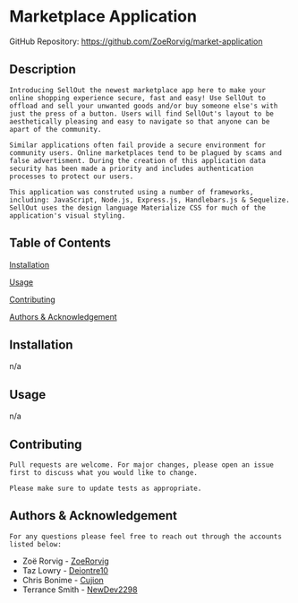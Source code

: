 # Marketplace Application

GitHub Repository: https://github.com/ZoeRorvig/market-application

## Description

    Introducing SellOut the newest marketplace app here to make your online shopping experience secure, fast and easy! Use SellOut to offload and sell your unwanted goods and/or buy someone else's with just the press of a button. Users will find SellOut's layout to be aesthetically pleasing and easy to navigate so that anyone can be apart of the community. 

    Similar applications often fail provide a secure environment for community users. Online marketplaces tend to be plagued by scams and false advertisment. During the creation of this application data security has been made a priority and includes authentication processes to protect our users. 

    This application was construted using a number of frameworks, including: JavaScript, Node.js, Express.js, Handlebars.js & Sequelize. SellOut uses the design language Materialize CSS for much of the application's visual styling.  


## Table of Contents

  [Installation](#installation)

  [Usage](#usage)

  [Contributing](#contributing)

  [Authors & Acknowledgement](#authors-&-acknowledgment)

## Installation 
  
  n/a
  
## Usage
  
  n/a

## Contributing 
  
    Pull requests are welcome. For major changes, please open an issue first to discuss what you would like to change.

    Please make sure to update tests as appropriate. 

## Authors & Acknowledgement

    For any questions please feel free to reach out through the accounts listed below:


* Zoë Rorvig - [ZoeRorvig](https://github.com/ZoeRorvig)
* Taz Lowry - [Deiontre10](https://github.com/Deiontre10)
* Chris Bonime - [Cujion](https://github.com/Cujion)
* Terrance Smith - [NewDev2298](https://github.com/NewDev2298)
